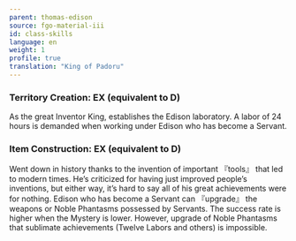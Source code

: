 ```yaml
---
parent: thomas-edison
source: fgo-material-iii
id: class-skills
language: en
weight: 1
profile: true
translation: "King of Padoru"
---
```


### Territory Creation: EX (equivalent to D)

As the great Inventor King, establishes the Edison laboratory.
A labor of 24 hours is demanded when working under Edison who has become a Servant.

### Item Construction: EX (equivalent to D)

Went down in history thanks to the invention of important 『tools』 that led to modern times.
He’s criticized for having just improved people’s inventions, but either way, it’s hard to say all of his great achievements were for nothing.
Edison who has become a Servant can 『upgrade』 the weapons or Noble Phantasms possessed by Servants. The success rate is higher when the Mystery is lower.
However, upgrade of Noble Phantasms that sublimate achievements (Twelve Labors and others) is impossible.
